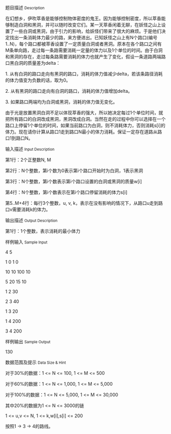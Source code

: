 <div class="panel panel-default">
<div class="area-title">
<span>
题目描述
<small>Description</small>
</span></div>
<div class="panel-body">

<p>在幻想乡，伊吹萃香是能够控制物体密度的鬼王。因为能够控制密度，所以萃香能够制造白洞和黑洞，并可以随时改变它们。某一天萃香闲着无聊，在妖怪之山上设置了一些白洞或黑洞，由于引力的影响，给妖怪们带来了很大的麻烦。于是他们决定找出一条消耗体力最少的路，来方便进出。已知妖怪之山上有N个路口(编号1..N)，每个路口都被萃香设置了一定质量白洞或者黑洞。原本在各个路口之间有M条单向路，走过每一条路需要消耗一定量的体力以及1个单位的时间。由于白洞和黑洞的存在，走过每条路需要消耗的体力也就产生了变化，假设一条道路两端路口黑白洞的质量差为delta：</p>
<p>1. 从有白洞的路口走向有黑洞的路口，消耗的体力值减少delta，若该条路径消耗的体力值变为负数的话，取为0。</p>
<p>2. 从有黑洞的路口走向有白洞的路口，消耗的体力值增加delta。</p>
<p>3. 如果路口两端均为白洞或黑洞，消耗的体力值无变化。</p>
<p>由于光是放置黑洞白洞不足以体现萃香的强大，所以她决定每过1个单位时间，就把所有路口的白洞改成黑洞，黑洞改成白洞。当然在走的过程中你可以选择在一个路口上停留1个单位的时间，如果当前路口为白洞，则不消耗体力，否则消耗s[i]的体力。现在请你计算从路口1走到路口N最小的体力消耗。保证一定存在道路从路口1到路口N。</p>

</div>
</div>

<div class="panel panel-default">
<div class="area-title">
<span>
输入描述
<small>Input Description</small>
</span></div>
<div class="panel-body">
<p>第1行：2个正整数N, M</p>
<p>第2行：N个整数，第i个数为0表示第i个路口开始时为白洞，1表示黑洞</p>
<p>第3行：N个整数，第i个数表示第i个路口设置的白洞或黑洞的质量w[i]</p>
<p>第4行：N个整数，第i个数表示在第i个路口停留消耗的体力s[i]</p>
<p>第5..M+4行：每行3个整数，u, v, k，表示在没有影响的情况下，从路口u走到路口v需要消耗k的体力。</p>

</div>
</div>
<div  class="panel panel-default">
<div class="area-title">
<span>
输出描述
<small>Output Description</small>
</span></div>
<div class="panel-body">

<p>第1行：1个整数，表示消耗的最小体力</p>

</div>
</div>


<div class="panel panel-default">
<div class="area-title">
<span>
样例输入
<small>Sample Input</small>
</span></div>
<div class="panel-body">
<p>4 5</p>
<p>1 0 1 0</p>
<p>10 10 100 10</p>
<p>5 20 15 10</p>
<p>1 2 30</p>
<p>2 3 40</p>
<p>1 3 20</p>
<p>1 4 200</p>
<p>3 4 200</p>

</div>
</div>

<div class="panel panel-default">
<div class="area-title">
<span>
样例输出
<small>Sample Output</small>
</span></div>
<div class="panel-body">
<p>130</p>

</div>
</div>

<div class="panel panel-default">
<div class="area-title">
<span>
数据范围及提示
<small>Data Size & Hint</small>
</span></div>
<div class="panel-body">
<p>对于30%的数据：1 &lt;= N &lt;= 100, 1 &lt;= M &lt;= 500</p>
<p>对于60%的数据：1 &lt;= N &lt;= 1,000, 1 &lt;= M &lt;= 5,000</p>
<p>对于100%的数据：1 &lt;= N &lt;= 5,000, 1 &lt;= M &lt;= 30,000</p>
<p>其中20%的数据为1 &lt;= N &lt;= 3000的链</p>
<p>1 &lt;= u,v &lt;= N, 1 &lt;= k,w[i],s[i] &lt;= 200</p>
<p>按照1 -&gt; 3 -&gt; 4的路线。</p>
</div>
</div>